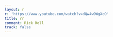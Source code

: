 ```yaml
---
layout: r
r: 'https://www.youtube.com/watch?v=dQw4w9WgXcQ'
title: rr
comment: Rick Roll
track: false
---
```


